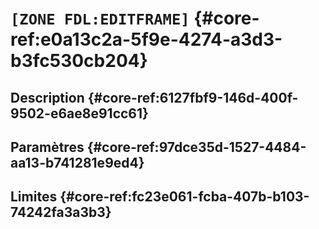 # `[ZONE FDL:EDITFRAME]` {#core-ref:e0a13c2a-5f9e-4274-a3d3-b3fc530cb204}

## Description  {#core-ref:6127fbf9-146d-400f-9502-e6ae8e91cc61}


## Paramètres {#core-ref:97dce35d-1527-4484-aa13-b741281e9ed4}


## Limites {#core-ref:fc23e061-fcba-407b-b103-74242fa3a3b3}


<!-- link -->
